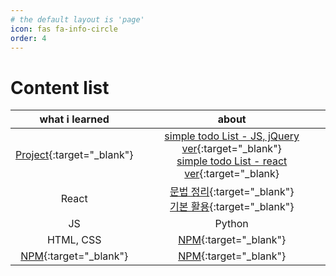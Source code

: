 ```yaml
---
# the default layout is 'page'
icon: fas fa-info-circle
order: 4
---
```


# Content list

|                                             what i learned                                             |                                                                                                                                                about                                                                                                                                                 |
| :----------------------------------------------------------------------------------------------------: | :--------------------------------------------------------------------------------------------------------------------------------------------------------------------------------------------------------------------------------------------------------------------------------------------------: |
| [Project](https://github.com/leekh8/leekh8.github.io/tree/main/assets/lib/project/){:target="\_blank"} | [simple todo List - JS, jQuery ver](https://github.com/leekh8/leekh8.github.io/tree/main/assets/lib/project/JS/jQuery/todoList){:target="\_blank"} <br> [simple todo List - react ver](https://github.com/leekh8/leekh8.github.io/tree/main/assets/lib/project/React/todolist/src){:target="\_blank} |
|                                                 React                                                  |                 [문법 정리](https://github.com/leekh8/leekh8.github.io/blob/main/assets/lib/code/React/react-grammar.jsx){:target="\_blank"}<br>[기본 활용](https://github.com/leekh8/leekh8.github.io/blob/main/assets/lib/code/React/react-utilizing-basic.jsx){:target="\_blank"}                 |
|                                                   JS                                                   |                                                                                                                                                Python                                                                                                                                                |
|                                               HTML, CSS                                                |                                                                                                                           [NPM](https://www.npmjs.com/){:target="\_blank"}                                                                                                                           |
|                            [NPM](https://www.npmjs.com/){:target="\_blank"}                            |                                                                                                                           [NPM](https://www.npmjs.com/){:target="\_blank"}                                                                                                                           |
